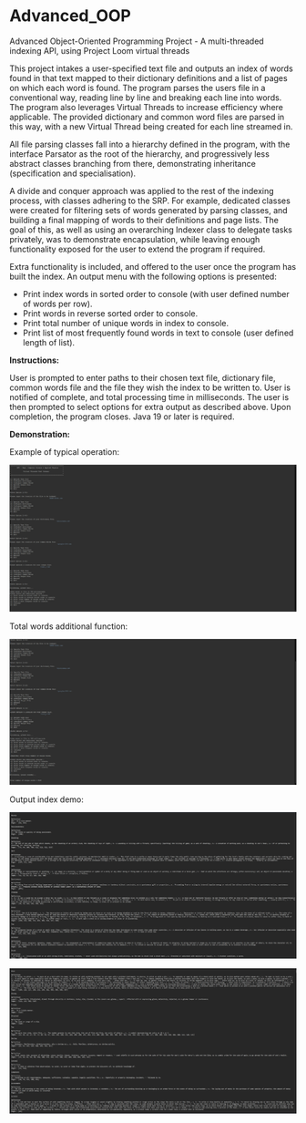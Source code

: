 # Advanced_OOP
 Advanced Object-Oriented Programming Project - A multi-threaded indexing API, using Project Loom virtual threads

This project intakes a user-specified text file and outputs an index of words found in that text 
mapped to their dictionary definitions and a list of pages on which each word is found. The program 
parses the users file in a conventional way, reading line by line and breaking each line into words. 
The program also leverages Virtual Threads to increase efficiency where applicable. The provided 
dictionary and common word files are parsed in this way, with a new Virtual Thread being created 
for each line streamed in. 

All file parsing classes fall into a hierarchy defined in the program, with the interface Parsator as the 
root of the hierarchy, and progressively less abstract classes branching from there, demonstrating 
inheritance (specification and specialisation). 

A divide and conquer approach was applied to the rest of the indexing process, with classes adhering 
to the SRP. For example, dedicated classes were created for filtering sets of words generated by 
parsing classes, and building a final mapping of words to their definitions and page lists. The goal of 
this, as well as using an overarching Indexer class to delegate tasks privately, was to demonstrate 
encapsulation, while leaving enough functionality exposed for the user to extend the program if 
required. 

Extra functionality is included, and offered to the user once the program has built the index. An 
output menu with the following options is presented: 
* Print index words in sorted order to console (with user defined number of words per row).
* Print words in reverse sorted order to console. 
* Print total number of unique words in index to console. 
* Print list of most frequently found words in text to console (user defined length of list).

**Instructions:** 

User is prompted to enter paths to their chosen text file, dictionary file, common words file and the 
file they wish the index to be written to. User is notified of complete, and total processing time in 
milliseconds. The user is then prompted to select options for extra output as described above. Upon 
completion, the program closes. Java 19 or later is required.

**Demonstration:**

Example of typical operation:

![AOOP_img_](screencaps/AOOP_run_1.png)

Total words additional function:

![AOOP_img_](screencaps/AOOP_totalWordsDemo_1.png)

Output index demo:

![AOOP_img_](screencaps/AOOP_indexDemo_1.png)

![AOOP_img_](screencaps/AOOP_indexDemo_2.png)
